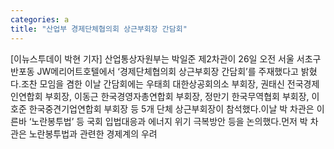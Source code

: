 ```yaml
---
categories: a
title: "산업부 경제단체협의회 상근부회장 간담회"
---
```

[이뉴스투데이 박현 기자] 산업통상자원부는 박일준 제2차관이 26일 오전 서울 서초구 반포동 JW메리어트호텔에서 ‘경제단체협의회 상근부회장 간담회’를 주재했다고 밝혔다.조찬 모임을 겸한 이날 간담회에는 우태희 대한상공회의소 부회장, 권태신 전국경제인연합회 부회장, 이동근 한국경영자총연합회 부회장, 정만기 한국무역협회 부회장, 이호준 한국중견기업연합회 부회장 등 5개 단체 상근부회장이 참석했다.이날 박 차관은 이른바 ‘노란봉투법’ 등 국회 입법대응과 에너지 위기 극복방안 등을 논의했다.먼저 박 차관은 노란봉투법과 관련한 경제계의 우려
